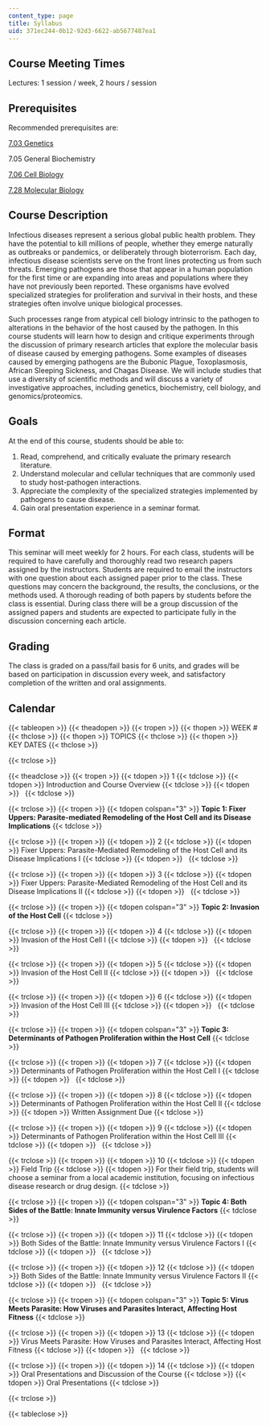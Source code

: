 ```yaml
---
content_type: page
title: Syllabus
uid: 371ec244-0b12-92d3-6622-ab5677487ea1
---
```


Course Meeting Times
--------------------

Lectures: 1 session / week, 2 hours / session

Prerequisites
-------------

Recommended prerequisites are:

[7.03 Genetics](/courses/7-03-genetics-fall-2004)

7.05 General Biochemistry

[7.06 Cell Biology](/courses/7-06-cell-biology-spring-2007)

[7.28 Molecular Biology](/courses/7-28-molecular-biology-spring-2005)

Course Description
------------------

Infectious diseases represent a serious global public health problem. They have the potential to kill millions of people, whether they emerge naturally as outbreaks or pandemics, or deliberately through bioterrorism. Each day, infectious disease scientists serve on the front lines protecting us from such threats. Emerging pathogens are those that appear in a human population for the first time or are expanding into areas and populations where they have not previously been reported. These organisms have evolved specialized strategies for proliferation and survival in their hosts, and these strategies often involve unique biological processes.

Such processes range from atypical cell biology intrinsic to the pathogen to alterations in the behavior of the host caused by the pathogen. In this course students will learn how to design and critique experiments through the discussion of primary research articles that explore the molecular basis of disease caused by emerging pathogens. Some examples of diseases caused by emerging pathogens are the Bubonic Plague, Toxoplasmosis, African Sleeping Sickness, and Chagas Disease. We will include studies that use a diversity of scientific methods and will discuss a variety of investigative approaches, including genetics, biochemistry, cell biology, and genomics/proteomics.

Goals
-----

At the end of this course, students should be able to:

1.  Read, comprehend, and critically evaluate the primary research literature.
2.  Understand molecular and cellular techniques that are commonly used to study host-pathogen interactions.
3.  Appreciate the complexity of the specialized strategies implemented by pathogens to cause disease.
4.  Gain oral presentation experience in a seminar format.

Format
------

This seminar will meet weekly for 2 hours. For each class, students will be required to have carefully and thoroughly read two research papers assigned by the instructors. Students are required to email the instructors with one question about each assigned paper prior to the class. These questions may concern the background, the results, the conclusions, or the methods used. A thorough reading of both papers by students before the class is essential. During class there will be a group discussion of the assigned papers and students are expected to participate fully in the discussion concerning each article.

Grading
-------

The class is graded on a pass/fail basis for 6 units, and grades will be based on participation in discussion every week, and satisfactory completion of the written and oral assignments.

Calendar
--------

{{< tableopen >}}
{{< theadopen >}}
{{< tropen >}}
{{< thopen >}}
WEEK #
{{< thclose >}}
{{< thopen >}}
TOPICS
{{< thclose >}}
{{< thopen >}}
KEY DATES
{{< thclose >}}

{{< trclose >}}

{{< theadclose >}}
{{< tropen >}}
{{< tdopen >}}
1
{{< tdclose >}}
{{< tdopen >}}
Introduction and Course Overview
{{< tdclose >}}
{{< tdopen >}}
 
{{< tdclose >}}

{{< trclose >}}
{{< tropen >}}
{{< tdopen colspan="3" >}}
**Topic 1: Fixer Uppers: Parasite-mediated Remodeling of the Host Cell and its Disease Implications**
{{< tdclose >}}

{{< trclose >}}
{{< tropen >}}
{{< tdopen >}}
2
{{< tdclose >}}
{{< tdopen >}}
Fixer Uppers: Parasite-Mediated Remodeling of the Host Cell and its Disease Implications I
{{< tdclose >}}
{{< tdopen >}}
 
{{< tdclose >}}

{{< trclose >}}
{{< tropen >}}
{{< tdopen >}}
3
{{< tdclose >}}
{{< tdopen >}}
Fixer Uppers: Parasite-Mediated Remodeling of the Host Cell and its Disease Implications II
{{< tdclose >}}
{{< tdopen >}}
 
{{< tdclose >}}

{{< trclose >}}
{{< tropen >}}
{{< tdopen colspan="3" >}}
**Topic 2: Invasion of the Host Cell**
{{< tdclose >}}

{{< trclose >}}
{{< tropen >}}
{{< tdopen >}}
4
{{< tdclose >}}
{{< tdopen >}}
Invasion of the Host Cell I
{{< tdclose >}}
{{< tdopen >}}
 
{{< tdclose >}}

{{< trclose >}}
{{< tropen >}}
{{< tdopen >}}
5
{{< tdclose >}}
{{< tdopen >}}
Invasion of the Host Cell II
{{< tdclose >}}
{{< tdopen >}}
 
{{< tdclose >}}

{{< trclose >}}
{{< tropen >}}
{{< tdopen >}}
6
{{< tdclose >}}
{{< tdopen >}}
Invasion of the Host Cell III
{{< tdclose >}}
{{< tdopen >}}
 
{{< tdclose >}}

{{< trclose >}}
{{< tropen >}}
{{< tdopen colspan="3" >}}
**Topic 3: Determinants of Pathogen Proliferation within the Host Cell**
{{< tdclose >}}

{{< trclose >}}
{{< tropen >}}
{{< tdopen >}}
7
{{< tdclose >}}
{{< tdopen >}}
Determinants of Pathogen Proliferation within the Host Cell I
{{< tdclose >}}
{{< tdopen >}}
 
{{< tdclose >}}

{{< trclose >}}
{{< tropen >}}
{{< tdopen >}}
8
{{< tdclose >}}
{{< tdopen >}}
Determinants of Pathogen Proliferation within the Host Cell II
{{< tdclose >}}
{{< tdopen >}}
Written Assignment Due
{{< tdclose >}}

{{< trclose >}}
{{< tropen >}}
{{< tdopen >}}
9
{{< tdclose >}}
{{< tdopen >}}
Determinants of Pathogen Proliferation within the Host Cell III
{{< tdclose >}}
{{< tdopen >}}
 
{{< tdclose >}}

{{< trclose >}}
{{< tropen >}}
{{< tdopen >}}
10
{{< tdclose >}}
{{< tdopen >}}
Field Trip
{{< tdclose >}}
{{< tdopen >}}
For their field trip, students will choose a seminar from a local academic institution, focusing on infectious disease research or drug design.
{{< tdclose >}}

{{< trclose >}}
{{< tropen >}}
{{< tdopen colspan="3" >}}
**Topic 4: Both Sides of the Battle: Innate Immunity versus Virulence Factors**
{{< tdclose >}}

{{< trclose >}}
{{< tropen >}}
{{< tdopen >}}
11
{{< tdclose >}}
{{< tdopen >}}
Both Sides of the Battle: Innate Immunity versus Virulence Factors I
{{< tdclose >}}
{{< tdopen >}}
 
{{< tdclose >}}

{{< trclose >}}
{{< tropen >}}
{{< tdopen >}}
12
{{< tdclose >}}
{{< tdopen >}}
Both Sides of the Battle: Innate Immunity versus Virulence Factors II
{{< tdclose >}}
{{< tdopen >}}
 
{{< tdclose >}}

{{< trclose >}}
{{< tropen >}}
{{< tdopen colspan="3" >}}
**Topic 5: Virus Meets Parasite: How Viruses and Parasites Interact, Affecting Host Fitness**
{{< tdclose >}}

{{< trclose >}}
{{< tropen >}}
{{< tdopen >}}
13
{{< tdclose >}}
{{< tdopen >}}
Virus Meets Parasite: How Viruses and Parasites Interact, Affecting Host Fitness
{{< tdclose >}}
{{< tdopen >}}
 
{{< tdclose >}}

{{< trclose >}}
{{< tropen >}}
{{< tdopen >}}
14
{{< tdclose >}}
{{< tdopen >}}
Oral Presentations and Discussion of the Course
{{< tdclose >}}
{{< tdopen >}}
Oral Presentations
{{< tdclose >}}

{{< trclose >}}

{{< tableclose >}}